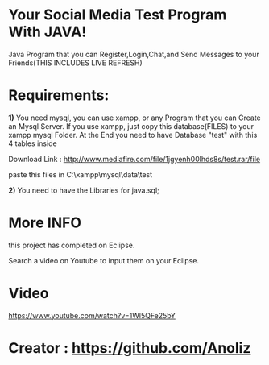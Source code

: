# Your Social Media Test Program With JAVA!
Java Program that you can Register,Login,Chat,and Send Messages to your Friends(THIS INCLUDES LIVE REFRESH)


# Requirements:

**1)** You need mysql, you can use xampp, or any Program that you can Create an Mysql Server.
If you use xampp, just copy this database(FILES) to your xampp mysql Folder.
At the End you need to have Database "test" with this 4 tables inside

Download Link : http://www.mediafire.com/file/1jgyenh00lhds8s/test.rar/file

paste this files in C:\xampp\mysql\data\test

**2)** You need to have the Libraries for java.sql;

# More INFO

this project has completed on Eclipse.

Search a video on Youtube to input them on your Eclipse.

# Video
https://www.youtube.com/watch?v=1Wl5QFe25bY

# Creator : https://github.com/Anoliz
